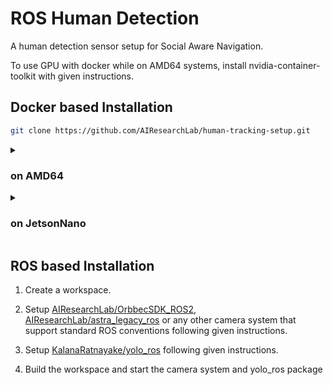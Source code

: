 # ROS Human Detection

A human detection sensor setup for Social Aware Navigation.

To use GPU with docker while on AMD64 systems, install nvidia-container-toolkit with given instructions.

## Docker based Installation

```sh
git clone https://github.com/AIResearchLab/human-tracking-setup.git
```

<details> 
<summary> <h3> on AMD64 </h3> </summary>

### Startup

```sh
docker compose -f compose.amd64.yaml pull
docker compose -f compose.amd64.yaml up
```

### Stopping

```sh
docker compose -f compose.amd64.yaml down
```

### Remove docker volumes for resetting

```sh
docker compose rm ros-human-detection_yolo
```

</details>

<details> 
<summary> <h3> on JetsonNano </h3> </summary>

### Startup

```sh
docker compose -f compose.jnano.yaml pull
docker compose -f compose.jnano.yaml up
```

### Stopping

```sh
docker compose -f compose.jnano.yaml down
```

### Remove docker volumes for resetting

```sh
docker compose rm ros-human-detection_yolo
```
</details>

## ROS based Installation

1) Create a workspace.

1) Setup [AIResearchLab/OrbbecSDK_ROS2](https://github.com/AIResearchLab/OrbbecSDK_ROS2), [AIResearchLab/astra_legacy_ros](https://github.com/AIResearchLab/astra_legacy_ros) or any other camera system that support standard ROS conventions following given instructions.

2) Setup [KalanaRatnayake/yolo_ros](https://github.com/KalanaRatnayake/yolo_ros) following given instructions.

3) Build the workspace and start the camera system and yolo_ros package